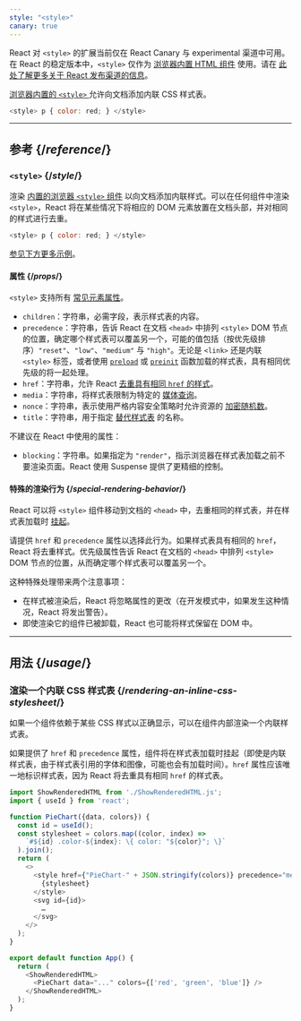 ```yaml
---
style: "<style>"
canary: true
---
```


<Canary>

React 对 `<style>` 的扩展当前仅在 React Canary 与 experimental 渠道中可用。在 React 的稳定版本中，`<style>` 仅作为 [浏览器内置 HTML 组件](https://react.dev/reference/react-dom/components#all-html-components) 使用。请在 [此处了解更多关于 React 发布渠道的信息](/community/versioning-policy#all-release-channels)。

</Canary>

<Intro>

[浏览器内置的 `<style>` ](https://developer.mozilla.org/en-US/docs/Web/HTML/Element/style) 允许向文档添加内联 CSS 样式表。

```js
<style> p { color: red; } </style>
```

</Intro>

<InlineToc />

---

## 参考 {/*reference*/}

### `<style>` {/*style*/}

渲染 [内置的浏览器 `<style>` 组件](https://developer.mozilla.org/en-US/docs/Web/HTML/Element/style) 以向文档添加内联样式。可以在任何组件中渲染 `<style>`，React 将在某些情况下将相应的 DOM 元素放置在文档头部，并对相同的样式进行去重。

```js
<style> p { color: red; } </style>
```

[参见下方更多示例](#usage)。

#### 属性 {/*props*/}

`<style>` 支持所有 [常见元素属性](/reference/react-dom/components/common#props)。

* `children`：字符串，必需字段，表示样式表的内容。
* `precedence`：字符串，告诉 React 在文档 `<head>` 中排列 `<style>` DOM 节点的位置，确定哪个样式表可以覆盖另一个，可能的值包括（按优先级排序）`"reset"`、`"low"`、`"medium"` 与 `"high"`。无论是 `<link>` 还是内联 `<style>` 标签，或者使用 [`preload`](/reference/react-dom/preload) 或 [`preinit`](/reference/react-dom/preinit) 函数加载的样式表，具有相同优先级的将一起处理。
* `href`：字符串，允许 React [去重具有相同 `href` 的样式](#special-rendering-behavior)。
* `media`：字符串，将样式表限制为特定的 [媒体查询](https://developer.mozilla.org/en-US/docs/Web/CSS/CSS_media_queries/Using_media_queries)。
* `nonce`：字符串，表示使用严格内容安全策略时允许资源的 [加密随机数](https://developer.mozilla.org/zh-CN/docs/Web/HTML/Global_attributes/nonce)。
* `title`：字符串，用于指定 [替代样式表](https://developer.mozilla.org/zh-CN/docs/Web/CSS/Alternative_style_sheets) 的名称。

不建议在 React 中使用的属性：

* `blocking`：字符串。如果指定为 `"render"`，指示浏览器在样式表加载之前不要渲染页面。React 使用 Suspense 提供了更精细的控制。

#### 特殊的渲染行为 {/*special-rendering-behavior*/}

React 可以将 `<style>` 组件移动到文档的 `<head>` 中，去重相同的样式表，并在样式表加载时 [挂起](/reference/react/Suspense)。

请提供 `href` 和 `precedence` 属性以选择此行为。如果样式表具有相同的 `href`，React 将去重样式。优先级属性告诉 React 在文档的 `<head>` 中排列 `<style>` DOM 节点的位置，从而确定哪个样式表可以覆盖另一个。

这种特殊处理带来两个注意事项：

* 在样式被渲染后，React 将忽略属性的更改（在开发模式中，如果发生这种情况，React 将发出警告）。
* 即使渲染它的组件已被卸载，React 也可能将样式保留在 DOM 中。

---

## 用法 {/*usage*/}

### 渲染一个内联 CSS 样式表 {/*rendering-an-inline-css-stylesheet*/}

如果一个组件依赖于某些 CSS 样式以正确显示，可以在组件内部渲染一个内联样式表。

如果提供了 `href` 和 `precedence` 属性，组件将在样式表加载时挂起（即使是内联样式表，由于样式表引用的字体和图像，可能也会有加载时间）。`href` 属性应该唯一地标识样式表，因为 React 将去重具有相同 `href` 的样式表。

<SandpackWithHTMLOutput>

```js App.js active
import ShowRenderedHTML from './ShowRenderedHTML.js';
import { useId } from 'react';

function PieChart({data, colors}) {
  const id = useId();
  const stylesheet = colors.map((color, index) =>
    `#${id} .color-${index}: \{ color: "${color}"; \}`
  ).join();
  return (
    <>
      <style href={"PieChart-" + JSON.stringify(colors)} precedence="medium">
        {stylesheet}
      </style>
      <svg id={id}>
        …
      </svg>
    </>
  );
}

export default function App() {
  return (
    <ShowRenderedHTML>
      <PieChart data="..." colors={['red', 'green', 'blue']} />
    </ShowRenderedHTML>
  );
}
```

</SandpackWithHTMLOutput>
